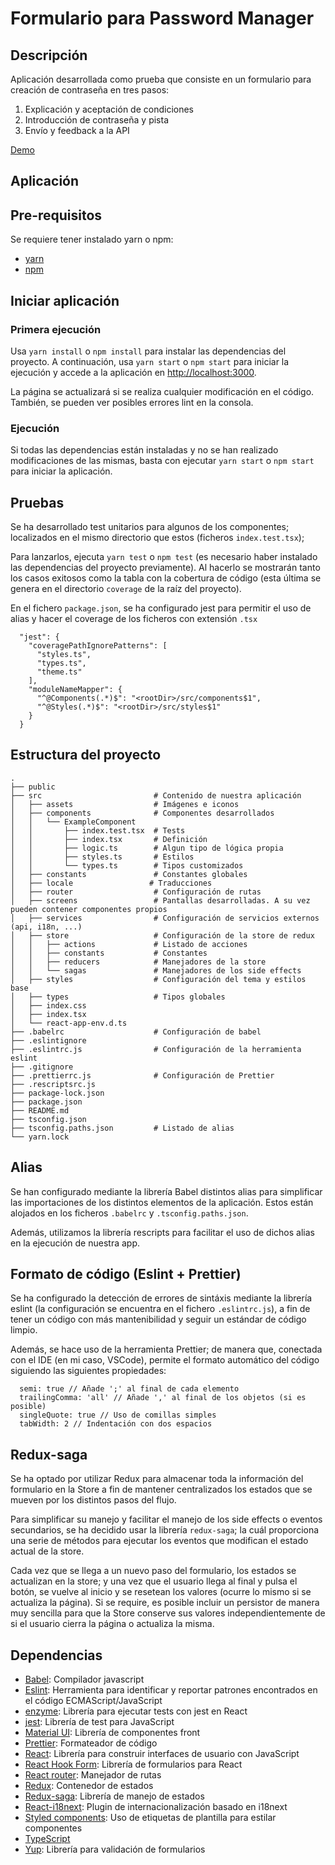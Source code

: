 # Formulario para Password Manager

## Descripción

Aplicación desarrollada como prueba que consiste en un formulario para creación de contraseña en tres pasos:

1. Explicación y aceptación de condiciones
2. Introducción de contraseña y pista
3. Envío y feedback a la API

[Demo](https://dog-image-finder.netlify.app/)

## Aplicación

## Pre-requisitos

Se requiere tener instalado yarn o npm:

- [yarn](https://yarnpkg.com/)
- [npm](https://www.npmjs.com/get-npm)

## Iniciar aplicación

### Primera ejecución

Usa `yarn install` o `npm install` para instalar las dependencias del proyecto.
A continuación, usa `yarn start` o `npm start` para iniciar la ejecución y accede a la aplicación en [http://localhost:3000](http://localhost:3000).

La página se actualizará si se realiza cualquier modificación en el código.
También, se pueden ver posibles errores lint en la consola.

### Ejecución

Si todas las dependencias están instaladas y no se han realizado modificaciones de las mismas, basta con ejecutar `yarn start` o `npm start` para iniciar la aplicación.

## Pruebas

Se ha desarrollado test unitarios para algunos de los componentes; localizados en el mismo directorio que estos (ficheros `index.test.tsx`);

Para lanzarlos, ejecuta `yarn test` o `npm test` (es necesario haber instalado las dependencias del proyecto previamente). Al hacerlo se mostrarán tanto los casos exitosos como la tabla con la cobertura de código (esta última se genera en el directorio `coverage` de la raíz del proyecto).

En el fichero `package.json`, se ha configurado jest para permitir el uso de alias y hacer el coverage de los ficheros con extensión `.tsx`

```
  "jest": {
    "coveragePathIgnorePatterns": [
      "styles.ts",
      "types.ts",
      "theme.ts"
    ],
    "moduleNameMapper": {
      "^@Components(.*)$": "<rootDir>/src/components$1",
      "^@Styles(.*)$": "<rootDir>/src/styles$1"
    }
  }
```

## Estructura del proyecto

    .
    ├── public
    ├── src                         # Contenido de nuestra aplicación
    │   ├── assets                  # Imágenes e iconos
    │   ├── components              # Componentes desarrollados
    │   │   └── ExampleComponent
    │   │       ├── index.test.tsx  # Tests
    │   │       ├── index.tsx       # Definición
    │   │       ├── logic.ts        # Algun tipo de lógica propia
    │   │       ├── styles.ts       # Estilos
    │   │       └── types.ts        # Tipos customizados
    │   ├── constants               # Constantes globales
    │   ├── locale                 # Traducciones
    │   ├── router                  # Configuración de rutas
    │   ├── screens                 # Pantallas desarrolladas. A su vez pueden contener componentes propios
    │   ├── services                # Configuración de servicios externos (api, i18n, ...)
    │   ├── store                   # Configuración de la store de redux
    │   │   ├── actions             # Listado de acciones
    │   │   ├── constants           # Constantes
    │   │   ├── reducers            # Manejadores de la store
    │   │   └── sagas               # Manejadores de los side effects
    │   ├── styles                  # Configuración del tema y estilos base
    │   ├── types                   # Tipos globales
    │   ├── index.css
    │   ├── index.tsx
    │   └── react-app-env.d.ts
    ├── .babelrc                    # Configuración de babel
    ├── .eslintignore
    ├── .eslintrc.js                # Configuración de la herramienta eslint
    ├── .gitignore
    ├── .prettierrc.js              # Configuración de Prettier
    ├── .rescriptsrc.js
    ├── package-lock.json
    ├── package.json
    ├── README.md
    ├── tsconfig.json
    ├── tsconfig.paths.json         # Listado de alias
    └── yarn.lock

## Alias

Se han configurado mediante la librería Babel distintos alias para simplificar las importaciones de los distintos elementos de la aplicación. Estos están alojados en los ficheros `.babelrc` y `.tsconfig.paths.json`.

Además, utilizamos la librería rescripts para facilitar el uso de dichos alias en la ejecución de nuestra app.

## Formato de código (Eslint + Prettier)

Se ha configurado la detección de errores de sintáxis mediante la librería eslint (la configuración se encuentra en el fichero `.eslintrc.js`), a fin de tener un código con más mantenibilidad y seguir un estándar de código limpio.

Además, se hace uso de la herramienta Prettier; de manera que, conectada con el IDE (en mi caso, VSCode), permite el formato automático del código siguiendo las siguientes propiedades:

```
  semi: true // Añade ';' al final de cada elemento
  trailingComma: 'all' // Añade ',' al final de los objetos (si es posible)
  singleQuote: true // Uso de comillas simples
  tabWidth: 2 // Indentación con dos espacios
```

## Redux-saga

Se ha optado por utilizar Redux para almacenar toda la información del formulario en la Store a fin de mantener centralizados los estados que se mueven por los distintos pasos del flujo.

Para simplificar su manejo y facilitar el manejo de los side effects o eventos secundarios, se ha decidido usar la librería `redux-saga`; la cuál proporciona una serie de métodos para ejecutar los eventos que modifican el estado actual de la store.

Cada vez que se llega a un nuevo paso del formulario, los estados se actualizan en la store; y una vez que el usuario llega al final y pulsa el botón, se vuelve al inicio y se resetean los valores (ocurre lo mismo si se actualiza la página). Si se require, es posible incluir un persistor de manera muy sencilla para que la Store conserve sus valores independientemente de si el usuario cierra la página o actualiza la misma.

## Dependencias

- [Babel](https://babeljs.io/): Compilador javascript
- [Eslint](https://eslint.org/): Herramienta para identificar y reportar patrones encontrados en el código ECMAScript/JavaScript
- [enzyme](https://enzymejs.github.io/enzyme/): Librería para ejecutar tests con jest en React
- [jest](https://jestjs.io/): Librería de test para JavaScript
- [Material UI](https://material-ui.com/): Librería de componentes front
- [Prettier](https://prettier.io/): Formateador de código
- [React](https://es.reactjs.org/): Librería para construir interfaces de usuario con JavaScript
- [React Hook Form](https://react-hook-form.com/): Librería de formularios para React
- [React router](https://reactrouter.com/): Manejador de rutas
- [Redux](https://es.redux.js.org/): Contenedor de estados
- [Redux-saga](https://redux-saga.js.org/): Librería de manejo de estados
- [React-i18next](https://react.i18next.com/): Plugin de internacionalización basado en i18next
- [Styled components](https://styled-components.com/): Uso de etiquetas de plantilla para estilar componentes
- [TypeScript](https://www.typescriptlang.org/)
- [Yup](https://github.com/jquense/yup): Librería para validación de formularios
